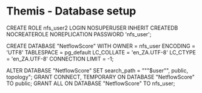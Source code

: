 # Themis - Database setup

CREATE ROLE nfs_user2 LOGIN
  NOSUPERUSER INHERIT CREATEDB NOCREATEROLE NOREPLICATION
  PASSWORD 'nfs_user';

CREATE DATABASE "NetflowScore"
  WITH OWNER = nfs_user
       ENCODING = 'UTF8'
       TABLESPACE = pg_default
       LC_COLLATE = 'en_ZA.UTF-8'
       LC_CTYPE = 'en_ZA.UTF-8'
       CONNECTION LIMIT = -1;

ALTER DATABASE "NetflowScore"
  SET search_path = """$user"", public, topology";
GRANT CONNECT, TEMPORARY ON DATABASE "NetflowScore" TO public;
GRANT ALL ON DATABASE "NetflowScore" TO nfs_user;
